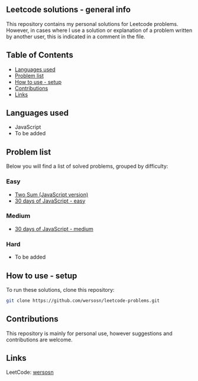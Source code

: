 ## Leetcode solutions - general info
This repository contains my personal solutions for Leetcode problems. 
However, in cases where I use a solution or explanation of a problem written by another user, this is indicated in a comment in the file.

## Table of Contents
- [Languages used](#languages-used)
- [Problem list](#problem-list)
- [How to use - setup](#how-to-use-setup)
- [Contributions](#contributions)
- [Links](#links)

## Languages used
- JavaScript
- To be added

## Problem list
Below you will find a list of solved problems, grouped by difficulty:

### Easy
- [Two Sum (JavaScript version)](/easy/two-sum.js)
- [30 days of JavaScript - easy](/easy/30-days-of-javascript)

### Medium
- [30 days of JavaScript - medium](/medium/30-days-of-js-medium)

### Hard
- To be added

## How to use - setup
To run these solutions, clone this repository:
```bash
git clone https://github.com/wersosn/leetcode-problems.git
```

## Contributions
This repository is mainly for personal use, however suggestions and contributions are welcome.

## Links
LeetCode: [wersosn](https://leetcode.com/u/hYSsc9PjMo/)
